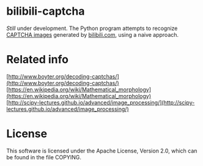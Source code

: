 # bilibili-captcha
*Still* under development.
The Python program attempts to recognize [CAPTCHA images](http://www.bilibili.com/captcha) generated by [bilibili.com](http://www.bilibili.com/), using a naive approach.  
# Related info
[http://www.boyter.org/decoding-captchas/](http://www.boyter.org/decoding-captchas/)  
[https://en.wikipedia.org/wiki/Mathematical_morphology](https://en.wikipedia.org/wiki/Mathematical_morphology)  
[http://scipy-lectures.github.io/advanced/image_processing/](http://scipy-lectures.github.io/advanced/image_processing/)  
# License
This software is licensed under the Apache License, Version 2.0, which can be found in the file COPYING.  
